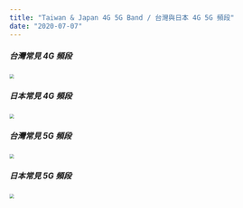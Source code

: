 ```yaml
---
title: "Taiwan & Japan 4G 5G Band / 台灣與日本 4G 5G 頻段"
date: "2020-07-07"
---
```


##### 台灣常見 4G 頻段

<img src="https://i.imgur.com/1BIrlTa.png" style="zoom:50%" />


</br>

##### 日本常見 4G 頻段

<img src="https://i.imgur.com/IUOFhp2.png" style="zoom:50%" />

</br>

##### 台灣常見 5G 頻段

<img src="https://i.imgur.com/6xzXBDo.png" style="zoom:50%" />

</br>


##### 日本常見 5G 頻段


<img src="https://i.imgur.com/N3igZ2p.png" style="zoom:50%" />


</br>